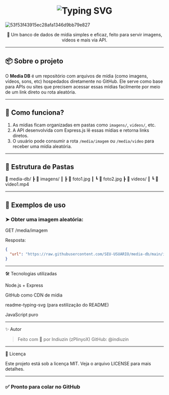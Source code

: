 <h1 align="center">
  <img src="https://readme-typing-svg.herokuapp.com?font=Fira+Code&weight=600&size=24&pause=100&color=00FFFF&center=true&vCenter=true&width=400&lines=Media-DB;BY+INDIUZIN" alt="Typing SVG" />
</h1>

![53f53f43915ec28afa1346d9bb79e827](https://github.com/user-attachments/assets/8dc7183e-f8a8-4799-86d7-b210ef783e75)


<p align="center">
  🔹 Um banco de dados de mídia simples e eficaz, feito para servir imagens, vídeos e mais via API.
</p>

---

## 📦 Sobre o projeto

O **Media DB** é um repositório com arquivos de mídia (como imagens, vídeos, sons, etc) hospedados diretamente no GitHub. Ele serve como base para APIs ou sites que precisem acessar essas mídias facilmente por meio de um link direto ou rota aleatória.

---

## 🚀 Como funciona?

1. As mídias ficam organizadas em pastas como `imagens/`, `videos/`, etc.
2. A API desenvolvida com Express.js lê essas mídias e retorna links diretos.
3. O usuário pode consumir a rota `/media/imagem` ou `/media/video` para receber uma mídia aleatória.

---

## 📁 Estrutura de Pastas

📁 media-db/ ┣ 📁 imagens/ ┃ ┣ 📄 foto1.jpg ┃ ┗ 📄 foto2.jpg ┣ 📁 videos/ ┃ ┗ 📄 video1.mp4

---

## 🔗 Exemplos de uso

### ➤ Obter uma imagem aleatória:

GET /media/imagem

Resposta:
```json
{
  "url": "https://raw.githubusercontent.com/SEU-USUARIO/media-db/main/imagens/foto1.jpg"
}
```

---

🛠 Tecnologias utilizadas

Node.js + Express

GitHub como CDN de mídia

readme-typing-svg (para estilização do README)

JavaScript puro



---

✨ Autor

> Feito com 💙 por Indiuzin (zPlinyoX)
GitHub: @indiuzin




---

📜 Licença

Este projeto está sob a licença MIT. Veja o arquivo LICENSE para mais detalhes.

---

### ✅ Pronto para colar no GitHub
